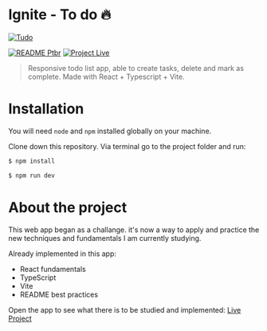 # Ignite - To do 🔥

[![Tudo](https://raw.githubusercontent.com/edbonamigo/ToDo-Ignite/main/src/assets/screenshot.jpg)](https://to-do-ignite-five.vercel.app/)

[![README Ptbr](https://img.shields.io/badge/README-pt_br-blue?link=https%3A%2F%2Fgithub.com%2Fedbonamigo%2FToDo-Ignite%2Fblob%2Fmain%2FREADME-ptbr.md)](https://github.com/edbonamigo/ToDo-Ignite/blob/main/README-ptbr.md) [![Project Live](https://img.shields.io/badge/Project-live-green)](https://to-do-ignite-five.vercel.app/)

> Responsive todo list app, able to create tasks, delete and mark as complete. Made with React + Typescript + Vite.

# Installation

You will need `node` and `npm` installed globally on your machine.

Clone down this repository. Via terminal go to the project folder and run:

```bash
$ npm install
```

```bash
$ npm run dev
```

# About the project

This web app began as a challange. it's now a way to apply and practice the new techniques and fundamentals I am currently studying.

Already implemented in this app:

- React fundamentals
- TypeScript
- Vite
- README best practices

Open the app to see what there is to be studied and implemented: [Live Project](https://to-do-ignite-five.vercel.app/)
